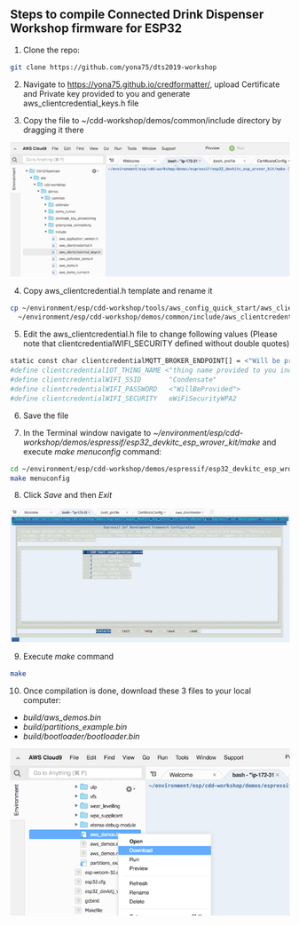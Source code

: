 ## Steps to compile Connected Drink Dispenser Workshop firmware for ESP32

1. Clone the repo:

```bash
git clone https://github.com/yona75/dts2019-workshop
```

2. Navigate to https://yona75.github.io/credformatter/, upload Certificate and Private key provided to you and generate aws_clientcredential_keys.h file

3. Copy the file to ~/cdd-workshop/demos/common/include directory by dragging it there

![Copy aws_clientcredential_keys.h](images/cdd-copy-credential-file.png)

4. Copy aws_clientcredential.h template and rename it

```bash
cp ~/environment/esp/cdd-workshop/tools/aws_config_quick_start/aws_clientcredential.templ \
  ~/environment/esp/cdd-workshop/demos/common/include/aws_clientcredential.h
```
5. Edit the aws_clientcredential.h file to change following values (Please note that clientcredentialWIFI_SECURITY defined without double quotes)

```bash
static const char clientcredentialMQTT_BROKER_ENDPOINT[] = <"Will be provided">;
#define clientcredentialIOT_THING_NAME <"thing name provided to you individually">
#define clientcredentialWIFI_SSID       "Condensate"
#define clientcredentialWIFI_PASSWORD   <"WillBeProvided">
#define clientcredentialWIFI_SECURITY   eWiFiSecurityWPA2
```

6. Save the file

7. In the Terminal window navigate to *~/environment/esp/cdd-workshop/demos/espressif/esp32_devkitc_esp_wrover_kit/make* and execute *make menuconfig* command:

```bash
cd ~/environment/esp/cdd-workshop/demos/espressif/esp32_devkitc_esp_wrover_kit/make 
make menuconfig
```

8. Click *Save* and then *Exit*

![make menuconfig](images/cdd-make-menuconfig.png)

9. Execute *make* command

```bash
make
```

10. Once compilation is done, download these 3 files to your local computer:
- *build/aws_demos.bin*
- *build/partitions_example.bin*
- *build/bootloader/bootloader.bin*

![download bin files from Cloud9](images/cdd-download.png)

